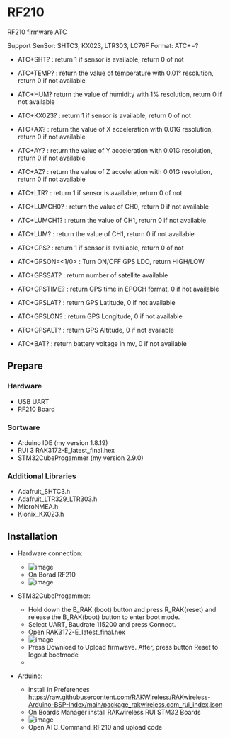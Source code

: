 # RF210

RF210 firmware ATC 

Support SenSor: SHTC3, KX023, LTR303, LC76F
Format: ATC+<cmd>=?

- ATC+SHT? : return 1 if sensor is available, return 0 of not
- ATC+TEMP? : return the value of temperature with 0.01° resolution, return 0 if not available
- ATC+HUM? return the value of humidity with 1% resolution, return 0 if not available

- ATC+KX023? : return 1 if sensor is available, return 0 of not
- ATC+AX? : return the value of X acceleration with 0.01G resolution, return 0 if not available
- ATC+AY? : return the value of Y acceleration with 0.01G resolution, return 0 if not available
- ATC+AZ? : return the value of Z acceleration with 0.01G resolution, return 0 if not available

- ATC+LTR? : return 1 if sensor is available, return 0 of not
- ATC+LUMCH0? : return the value of CH0, return 0 if not available
- ATC+LUMCH1? : return the value of CH1, return 0 if not available
- ATC+LUM? : return the value of CH1, return 0 if not available

- ATC+GPS? : return 1 if sensor is available, return 0 of not
- ATC+GPSON=<1/0> : Turn ON/OFF GPS LDO, return HIGH/LOW 
- ATC+GPSSAT? : return number of satellite available
- ATC+GPSTIME? : return GPS time in EPOCH format, 0 if not available
- ATC+GPSLAT? : return GPS Latitude, 0 if not available
- ATC+GPSLON? : return GPS Longitude, 0 if not available
- ATC+GPSALT? : return GPS Altitude, 0 if not available

- ATC+BAT? : return battery voltage in mv, 0 if not available
  
## Prepare
### Hardware
- USB UART
- RF210 Board
### Sortware
- Arduino IDE (my version 1.8.19)
- RUI 3 RAK3172-E_latest_final.hex
- STM32CubeProgammer (my version 2.9.0)
### Additional Libraries
- Adafruit_SHTC3.h
- Adafruit_LTR329_LTR303.h
- MicroNMEA.h
- Kionix_KX023.h
## Installation
- Hardware connection:
  - ![image](https://github.com/XuanMinh201/RF210/assets/75436464/ea7faa22-7082-44b6-a6ea-442fadfd687f)
  - On Borad RF210
  - ![image](https://github.com/XuanMinh201/RF210/assets/75436464/9c0f2eca-0ba7-4fdb-ba18-9b7516c0776f)

- STM32CubeProgammer:
  -  Hold down the B_RAK (boot) button and press R_RAK(reset) and release the B_RAK(boot) button to enter boot mode.
  -  Select UART, Baudrate 115200 and press Connect.
  -  Open RAK3172-E_latest_final.hex
  -  ![image](https://github.com/XuanMinh201/RF210/assets/75436464/55f5c5ab-d69a-4a25-94da-563d1e52a172)
  -  Press Download to Upload firmwave. After, press button Reset to logout bootmode
  -  
- Arduino:
  -  install in Preferences https://raw.githubusercontent.com/RAKWireless/RAKwireless-Arduino-BSP-Index/main/package_rakwireless.com_rui_index.json
  -  On Boards Manager install RAKwireless RUI STM32 Boards
  -  ![image](https://github.com/XuanMinh201/RF210/assets/75436464/141710ed-1294-46ea-9951-63bea73622ed)
  -  Open ATC_Command_RF210 and upload code

